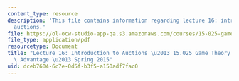 ```yaml
---
content_type: resource
description: 'This file contains information regarding lecture 16: introduction to
  auctions.'
file: https://ol-ocw-studio-app-qa.s3.amazonaws.com/courses/15-025-game-theory-for-strategic-advantage-spring-2015/dceb76046c7e0d5fb3f5a150adf7fac0_MIT15_025S15_Lec_16.pdf
file_type: application/pdf
resourcetype: Document
title: "Lecture 16: Introduction to Auctions \u2013 15.025 Game Theory for Strategic\
  \ Advantage \u2013 Spring 2015"
uid: dceb7604-6c7e-0d5f-b3f5-a150adf7fac0
---
```

